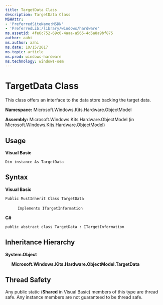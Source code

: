 ```yaml
---
title: TargetData Class
description: TargetData Class
MSHAttr:
- 'PreferredSiteName:MSDN'
- 'PreferredLib:/library/windows/hardware'
ms.assetid: 4fe6c752-69c0-4aaa-a565-4d5a8a9bf875
author: aahi
ms.author: aahi
ms.date: 10/15/2017
ms.topic: article
ms.prod: windows-hardware
ms.technology: windows-oem
---
```


# TargetData Class


This class offers an interface to the data store backing the target data.

**Namespace:** Microsoft.Windows.Kits.Hardware.ObjectModel

**Assembly:** Microsoft.Windows.Kits.Hardware.ObjectModel (in Microsoft.Windows.Kits.Hardware.ObjectModel)

## <span id="Usage"></span><span id="usage"></span><span id="USAGE"></span>Usage


**Visual Basic**

`Dim instance As TargetData`

## <span id="Syntax"></span><span id="syntax"></span><span id="SYNTAX"></span>Syntax


**Visual Basic**

`Public MustInherit Class TargetData`

          `Implements ITargetInformation`

**C#**

`public abstract class TargetData : ITargetInformation`

## <span id="Inheritance_Hierarchy"></span><span id="inheritance_hierarchy"></span><span id="INHERITANCE_HIERARCHY"></span>Inheritance Hierarchy


**System.Object**

     **Microsoft.Windows.Kits.Hardware.ObjectModel.TargetData**

## <span id="Thread_Safety"></span><span id="thread_safety"></span><span id="THREAD_SAFETY"></span>Thread Safety


Any public static (**Shared** in Visual Basic) members of this type are thread safe. Any instance members are not guaranteed to be thread safe.

 

 






